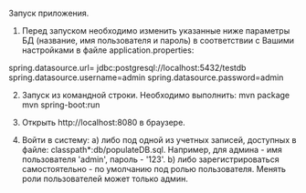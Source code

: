 Запуск приложения.

1. Перед запуском необходимо изменить указанные ниже параметры БД (название, имя пользователя и пароль) в соответствии с Вашими настройками в файле application.properties:

spring.datasource.url= jdbc:postgresql://localhost:5432/testdb
spring.datasource.username=admin
spring.datasource.password=admin

2. Запуск из командной строки. Необходимо выполнить:
mvn package
mvn spring-boot:run

3. Открыть http://localhost:8080 в браузере.

4. Войти в систему:
a) либо под одной из учетных записей, доступных в файле: classpath*:db/populateDB.sql. Например, для админа - имя пользователя 'admin', пароль - '123'.
b) либо зарегистрироваться самостоятельно - по умолчанию под ролью пользователя. Менять роли пользователей может только админ.


